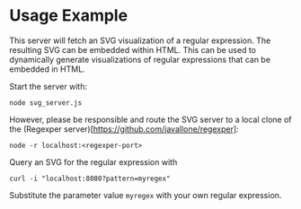 # Usage Example

This server will fetch an SVG visualization of a regular expression.  The resulting SVG can be embedded within HTML.  This can be used to dynamically generate visualizations of regular expressions that can be embedded in HTML.

Start the server with:

    node svg_server.js

However, please be responsible and route the SVG server to a local clone of the (Regexper server)[https://github.com/javallone/regexper]:

    node -r localhost:<regexper-port>

Query an SVG for the regular expression with

    curl -i "localhost:8080?pattern=myregex"

Substitute the parameter value `myregex` with your own regular expression.
